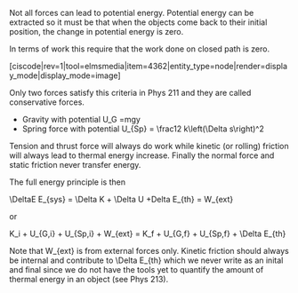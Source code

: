 Not all forces can lead to potential energy. Potential energy can be extracted so it must be that when the objects come back to their initial position, the change in potential energy is zero. 

In terms of work this require that the work done on closed path is zero. 

[ciscode|rev=1|tool=elmsmedia|item=4362|entity_type=node|render=display_mode|display_mode=image]

Only two forces satisfy this criteria in Phys 211 and they are called conservative forces. 

* Gravity with potential <lrn-math inline> U_G =mgy </lrn-math>
* Spring force with potential <lrn-math inline> U_{Sp} = \frac12 k\left(\Delta s\right)^2

Tension and thrust force will always do work while kinetic (or rolling) friction will always lead to thermal energy increase. Finally the normal force and static friction never transfer energy. 

The full energy principle is then

<lrn-math inline> \DeltaE E_{sys} = \Delta K + \Delta U +Delta E_{th} = W_{ext} </lrn-math>

or 

<lrn-math inline> K_i + U_{G,i} + U_{Sp,i} + W_{ext} = K_f + U_{G,f} + U_{Sp,f} + \Delta E_{th} </lrn-math>

<lrndesign-sidenote label="Instructor Note" icon="bookmark" bg-color="#c2e5f2">
Note that <lrn-math inline> W_{ext} </lrn-math> is from external forces only. Kinetic friction should always be internal and contribute to <lrn-math inline> \Delta E_{th} </lrn-math> which we never write as an inital and final since we do not have the tools yet to quantify the amount of thermal energy in an object (see Phys 213). 
</lrndesign-sidenote>
